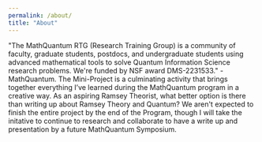 ```yaml
---
permalink: /about/
title: "About"
---
```


"The MathQuantum RTG (Research Training Group) is a community of faculty, graduate students, postdocs, and undergraduate students using advanced mathematical tools to solve Quantum Information Science research problems. We're funded by NSF award DMS-2231533." - MathQuantum.
The Mini-Project is a culminating activity that brings together everything I’ve learned during the MathQuantum program in a creative way. As an aspiring Ramsey Theorist, what better option is there than writing up about Ramsey Theory and Quantum? 
We aren't expected to finish the entire project by the end of the Program, though I will take the initative to continue to research and collaborate to have a write up and presentation by a future MathQuantum Symposium.
